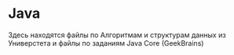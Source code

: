 # Java
Здесь находятся файлы по Алгоритмам и структурам данных из Универстета и файлы по заданиям Java Core (GeekBrains)
